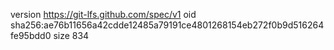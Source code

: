 version https://git-lfs.github.com/spec/v1
oid sha256:ae76b11656a42cdde12485a79191ce4801268154eb272f0b9d516264fe95bdd0
size 834
